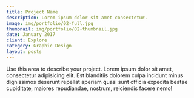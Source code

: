 ```yaml
---
title: Project Name
description: Lorem ipsum dolor sit amet consectetur.
image: img/portfolio/02-full.jpg
thumbnail: img/portfolio/02-thumbnail.jpg
date: January 2017
client: Explore 
category: Graphic Design
layout: posts
---
```

Use this area to describe your project. Lorem ipsum dolor sit amet, consectetur adipisicing elit. Est blanditiis dolorem culpa incidunt minus dignissimos deserunt repellat aperiam quasi sunt officia expedita beatae cupiditate, maiores repudiandae, nostrum, reiciendis facere nemo!
